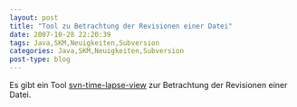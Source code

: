 ```yaml
---
layout: post
title: "Tool zu Betrachtung der Revisionen einer Datei"
date: 2007-10-28 22:20:39
tags: Java,SKM,Neuigkeiten,Subversion
categories: Java,SKM,Neuigkeiten,Subversion
post-type: blog
---
```

Es gibt ein Tool <a href="http://code.google.com/p/svn-time-lapse-view/" >svn-time-lapse-view</a> zur Betrachtung der Revisionen einer Datei.